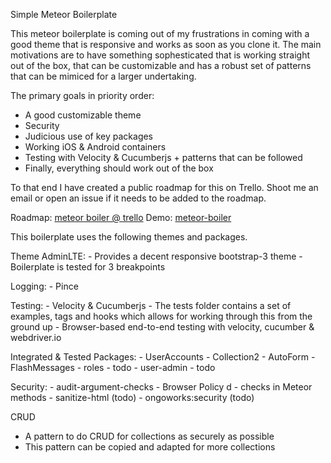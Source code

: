 Simple Meteor Boilerplate 

This meteor boilerplate is coming out of my frustrations in coming with a good theme that is responsive and works as soon as you clone it. The main motivations are to have something sophesticated that is working straight out of the box, that can be customizable and has a robust set of patterns that can be mimiced for a larger undertaking. 

The primary goals in priority order:
   - A good customizable theme
   - Security
   - Judicious use of key packages
   - Working iOS & Android containers
   - Testing with Velocity & Cucumberjs + patterns that can be followed
   - Finally, everything should work out of the box 

To that end I have created a public roadmap for this on Trello. Shoot me an email or open an issue if it needs to be added to the roadmap.

Roadmap: [meteor boiler @ trello][trello]
Demo: [meteor-boiler][demo]

This boilerplate uses the following themes and packages. 

Theme AdminLTE:
	- Provides a decent responsive bootstrap-3 theme 
	- Boilerplate is tested for 3 breakpoints

Logging:
	- Pince

Testing:
	- Velocity & Cucumberjs
	- The tests folder contains a set of examples, tags and hooks which allows for working through this from the ground up
	- Browser-based end-to-end testing with velocity, cucumber & webdriver.io

Integrated & Tested Packages:
	- UserAccounts
	- Collection2 
	- AutoForm
	- FlashMessages
	- roles - todo
	- user-admin - todo

Security:
	- audit-argument-checks
	- Browser Policy d
	- checks in Meteor methods
	- sanitize-html (todo)
	- ongoworks:security (todo)

CRUD
   - A pattern to do CRUD for collections as securely as possible
   - This pattern can be copied and adapted for more collections

[trello]: https://trello.com/b/grrlZ9pd/meteor-boilerplate
[demo]: http://meteor-boiler.meteor.com

	